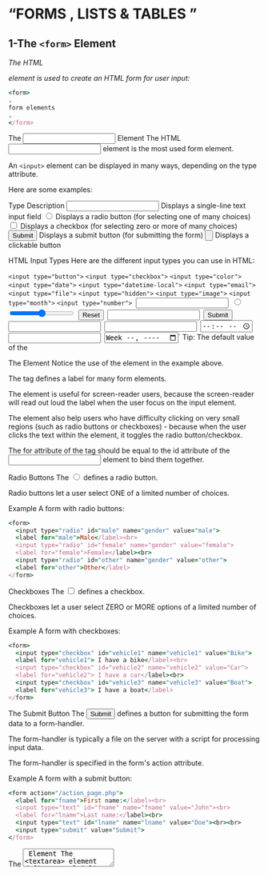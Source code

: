 #  “FORMS , LISTS & TABLES ”

## 1-The `<form>` Element
*The HTML <form> element is used to create an HTML form for user input:*
  
``` ruby 
<form>
.
form elements
.
</form>
```

The <input> Element
The HTML <input> element is the most used form element.

An `<input>` element can be displayed in many ways, depending on the type attribute.

Here are some examples:

Type	Description
<input type="text">	Displays a single-line text input field
<input type="radio">	Displays a radio button (for selecting one of many choices)
<input type="checkbox">	Displays a checkbox (for selecting zero or more of many choices)
<input type="submit">	Displays a submit button (for submitting the form)
<input type="button">	Displays a clickable button




HTML Input Types
Here are the different input types you can use in HTML:

`<input type="button">`
`<input type="checkbox">`
`<input type="color">`
`<input type="date">`
`<input type="datetime-local">`
`<input type="email">`
`<input type="file">`
`<input type="hidden">`
`<input type="image">`
`<input type="month">`
`<input type="number">
`<input type="password">`
`<input type="radio">`
`<input type="range">`
`<input type="reset">`
`<input type="search">`
`<input type="submit">`
`<input type="tel">`
`<input type="text">`
`<input type="time">`
`<input type="url">`
`<input type="week">`
Tip: The default value of the




The <label> Element
Notice the use of the <label> element in the example above.

The <label> tag defines a label for many form elements.

The <label> element is useful for screen-reader users, because the screen-reader will read out loud the label when the user focus on the input element.

The <label> element also help users who have difficulty clicking on very small regions (such as radio buttons or checkboxes) - because when the user clicks the text within the <label> element, it toggles the radio button/checkbox.

The for attribute of the <label> tag should be equal to the id attribute of the <input> element to bind them together.





Radio Buttons
The <input type="radio"> defines a radio button.

Radio buttons let a user select ONE of a limited number of choices.

Example
A form with radio buttons:

``` ruby 
<form>
  <input type="radio" id="male" name="gender" value="male">
  <label for="male">Male</label><br>
  <input type="radio" id="female" name="gender" value="female">
  <label for="female">Female</label><br>
  <input type="radio" id="other" name="gender" value="other">
  <label for="other">Other</label>
</form>
```



Checkboxes
The <input type="checkbox"> defines a checkbox.

Checkboxes let a user select ZERO or MORE options of a limited number of choices.

Example
A form with checkboxes:

``` ruby 
<form>
  <input type="checkbox" id="vehicle1" name="vehicle1" value="Bike">
  <label for="vehicle1"> I have a bike</label><br>
  <input type="checkbox" id="vehicle2" name="vehicle2" value="Car">
  <label for="vehicle2"> I have a car</label><br>
  <input type="checkbox" id="vehicle3" name="vehicle3" value="Boat">
  <label for="vehicle3"> I have a boat</label>
</form>
```





The Submit Button
The <input type="submit"> defines a button for submitting the form data to a form-handler.

The form-handler is typically a file on the server with a script for processing input data.

The form-handler is specified in the form's action attribute.

Example
A form with a submit button:

``` ruby 
<form action="/action_page.php">
  <label for="fname">First name:</label><br>
  <input type="text" id="fname" name="fname" value="John"><br>
  <label for="lname">Last name:</label><br>
  <input type="text" id="lname" name="lname" value="Doe"><br><br>
  <input type="submit" value="Submit">
</form>
```





The <textarea> Element
The <textarea> element defines a multi-line input field (a text area):

Example

``` ruby 
<textarea name="message" rows="10" cols="30">
The cat was playing in the garden.
</textarea>
```


Input Type Password
<input type="password"> defines a password field:

Example

``` ruby 
<form>
  <label for="username">Username:</label><br>
  <input type="text" id="username" name="username"><br>
  <label for="pwd">Password:</label><br>
  <input type="password" id="pwd" name="pwd">
</form>
```






Input Type Email
The <input type="email"> is used for input fields that should contain an e-mail address.

Depending on browser support, the e-mail address can be automatically validated when submitted.

Some smartphones recognize the email type, and add ".com" to the keyboard to match email input.

Example

``` ruby 
<form>
  <label for="email">Enter your email:</label>
  <input type="email" id="email" name="email">
</form>
```




Input Type Url
The <input type="url"> is used for input fields that should contain a URL address.

Depending on browser support, the url field can be automatically validated when submitted.

Some smartphones recognize the url type, and adds ".com" to the keyboard to match url input.

Example

``` ruby 
<form>
  <label for="homepage">Add your homepage:</label>
  <input type="url" id="homepage" name="homepage">
</form>
```

<hr>

# CSS Lists

HTML Lists and CSS List Properties
In HTML, there are two main types of lists:

- unordered lists (<ul>) - the list items are marked with bullets
- ordered lists (<ol>) - the list items are marked with numbers or letters
  
  
*The CSS list properties allow you to:*

- Set different list item markers for ordered lists
- Set different list item markers for unordered lists
- Set an image as the list item marker
- Add background colors to lists and list items



## Different List Item Markers
The list-style-type property specifies the type of list item marker.

The following example shows some of the available list item markers:

Example

``` ruby 
ul.a {
  list-style-type: circle;
}

ul.b {
  list-style-type: square;
}

ol.c {
  list-style-type: upper-roman;
}

ol.d {
  list-style-type: lower-alpha;
}
```



An Image as The List Item Marker
The list-style-image property specifies an image as the list item marker:

Example

``` ruby 
ul {
  list-style-image: url('sqpurple.gif');
}
```




***Position The List Item Markers***
The list-style-position property specifies the position of the list-item markers (bullet points).

Example

``` ruby 
ul.a {
  list-style-position: outside;
}

ul.b {
  list-style-position: inside;
}
```



## CSS Borders

The CSS border properties allow you to specify the style, width, and color of an element's border.



CSS Border Style
The border-style property specifies what kind of border to display.


The border-style property can have from one to four values (for the top border, right border, bottom border, and the left border).

Example
Demonstration of the different border styles:

p.dotted {border-style: dotted;}
p.dashed {border-style: dashed;}
p.solid {border-style: solid;}
p.double {border-style: double;}
p.groove {border-style: groove;}
p.ridge {border-style: ridge;}
p.inset {border-style: inset;}
p.outset {border-style: outset;}
p.none {border-style: none;}
p.hidden {border-style: hidden;}
p.mix {border-style: dotted dashed solid double;}



# CSS cursor Property

***Example
CSS can generate a bunch of different mouse cursors:

- alias {cursor: alias;}
- all-scroll {cursor: all-scroll;}
- auto {cursor: auto;}
- cell {cursor: cell;}
- context-menu {cursor: context-menu;}
- col-resize {cursor: col-resize;}
- copy {cursor: copy;}
- crosshair {cursor: crosshair;}
- default {cursor: default;}
- e-resize {cursor: e-resize;}
- ew-resize {cursor: ew-resize;}
- grab {cursor: grab;}
- grabbing {cursor: grabbing;}
- help {cursor: help;}
- move {cursor: move;}
- n-resize {cursor: n-resize;}
- ne-resize {cursor: ne-resize;}
- nesw-resize {cursor: nesw-resize;}
- ns-resize {cursor: ns-resize;}
- nw-resize {cursor: nw-resize;}
- nwse-resize {cursor: nwse-resize;}
- no-drop {cursor: no-drop;}
- none {cursor: none;}
- not-allowed {cursor: not-allowed;}
- pointer {cursor: pointer;}
- progress {cursor: progress;}
- row-resize {cursor: row-resize;}
- s-resize {cursor: s-resize;}
- se-resize {cursor: se-resize;}






# Creating custom events
Events can be created with the Event constructor as follows:


``` ruby 
const event = new Event('build');

// Listen for the event.
elem.addEventListener('build', function (e) { /* ... */ }, false);

// Dispatch the event.
elem.dispatchEvent(event);
```




Adding custom data – CustomEvent()
To add more data to the event object, the CustomEvent interface exists and the detail property can be used to pass custom data.
For example, the event could be created as follows:

const event = new CustomEvent('build', { detail: elem.dataset.time });
This will then allow you to access the additional data in the event listener:

```
function eventHandler(e) {
  console.log('The time is: ' + e.detail);
}
```


<hr>

 # JavaScript HTML DOM EventListener

***The addEventListener() method***


Example
Add an event listener that fires when a user clicks a button:

document.getElementById("myBtn").addEventListener("click", displayDate);


The `addEventListener()` method attaches an event handler to the specified element.
The `addEventListener()` method attaches an event handler to an element without overwriting existing event handlers.
You can add many event handlers to one element.
You can add many event handlers of the same type to one element, i.e two "click" events.
You can add event listeners to any DOM object not only HTML elements. i.e the window object.
The `addEventListener()` method makes it easier to control how the event reacts to bubbling.
When using the `addEventListener()` method, the JavaScript is separated from the HTML markup, for better readability and allows you to add event listeners even when you do not control the HTML markup.
You can easily remove an event listener by using the `removeEventListener()` method.





HTML Event Attributes


On this page I give a quick overview of the most important events, including compatibility information for modern browsers.

All events named on this page are recognized by most browsers when they occur on certain HTML elements. This means that the browser looks if any event handling script is registered to the HTML element for this event. If there is such a script, it is executed immediately.

In the beginning there were only a few events. These events work in almost all JavaScript browsers, even in very old ones. Note that in those early days events worked on links and form fields, sometimes on then entire window, but not on many other HTML elements.



Interface events
Interface events are events that are not caused by user actions, but by the result of user actions.
When the user clicks on any element he always causes a click event. When clicking on the element has special meaning, an additional interface event is caused.
For instance, when the user clicks on a link his action causes a click event. Clicking on a link orders a new page to be loaded, though, so the result of this specific click event is the interface event unload.

Other interface events are resize, scroll and focus/blur.




Mouse events
From Netscape 2 onwards all browsers recognize two events on links. When the user moves the mouse into the link area, the mouseover event fires. When he clicks on it the click event fires. Pretty soon after the mouseout event was added, which fires when the mouse leaves the link area. Thus the Traditional Triad of mouse events was formed.



Form events
Forms recognize the submit and reset events, which — predictably — fire when the user submits or resets a form. The submit event is the key of any form validation script. When the user submits the form, go through all form fields and see if he has filled in correct data. If you spot a mistake, stop the form submission and alert the user of the problem.




